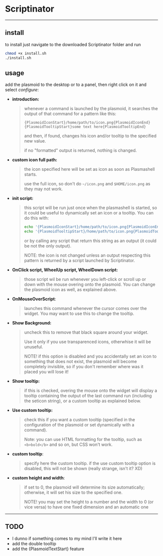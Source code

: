 # Scriptinator

---

## install

to install just navigate to the downloaded Scriptinator folder and run

```bash
chmod +x install.sh
./install.sh
```

## usage

add the plasmoid to the desktop or to a panel, then right click on it and select *configure*:

* **introduction:** 
  
  > whenever a command is launched by the plasmoid, it searches the output of that command for a pattern like this:
  > 
  > ```
  > {PlasmoidIconStart}/home/path/to/icon.png{PlasmoidIconEnd}
  > {PlasmoidTooltipStart}some text here{PlasmoidTooltipEnd} 
  > ```
  > 
  > and then, if found, changes his icon and/or tooltip to the specified new value.
  > 
  > if no "formatted" output is returned, nothing is changed.
+ **custom icon full path:**
  
  > the icon specified here will be set as icon as soon as Plasmashell starts.
  > 
  > use the full icon, so don't do `~/icon.png` and `$HOME/icon.png` as they may not work.
* **init script:**
  
  > this script will be run just once when the plasmashell is started, so it could be useful to dynamically set an icon or a tooltip. You can do this with:
  > 
  > ```bash
  > echo '{PlasmoidIconStart}/home/path/to/icon.png{PlasmoidIconEnd}'  
  > echo '{PlasmoidTooltipStart}/home/path/to/icon.png{PlasmoidTooltipEnd}'  
  > ```
  > 
  > or by calling any script that return this string as an output (it could be not the only output).
  > 
  > NOTE: the icon is not changed unless an output respecting this pattern is returned by a script launched by Scriptinator.
+ **OnClick script, WheelUp script, WheelDown script:**
  
  > those script wil be run whenever you left-click or scroll up or down with the mouse overing onto the plasmoid. You can change the plasmoid icon as well, as explained above.

+ **OnMouseOverScript**:
  
  > launches this command whenever the cursor comes over the widget. You may want to use this to change the tooltip.

+ **Show Background:**
  
  > uncheck this to remove that black square around your widget.
  > 
  > Use it only if you use transparenced icons, otherwhise it will be unuseful.
  > 
  > NOTE! if this option is disabled and you accidentally set an icon to something that does not exist, the plasmoid will become completely invisible, so if you don't remember where was it placed you will lose it!

+ **Show tooltip:**
  
  > if this is checked, overing the mouse onto the widget will display a tooltip containing the output of the last command run (including the seticon string), or a custom tooltip as explained below.

+ **Use custom tooltip:**
  
  > check this if you want a custom tooltip (specified in the configuration of the plasmoid or set dynamically with a command).
  > 
  > Note: you can use HTML formatting for the tooltip, such as `<b>bold</b>` and so on, but CSS won't work.

+ **custom tooltip**:
  
  > specify here the custom tooltip. if the use custom tooltip option is disabled, this will not be shown (really strange, isn't it? XD)

+ **custom height and width**:
  
  > if set to 0, the plasmoid will determine its size automatically; otherwise, it will set his size to the specified one.
  > 
  > NOTE! you may set the height to a number and the width to 0 (or vice versa) to have one fixed dimension and an automatic one

---

## TODO

* I dunno if something comes to my mind I'll write it here
* add the double tooltip
* add the {PlasmoidTextStart} feature
